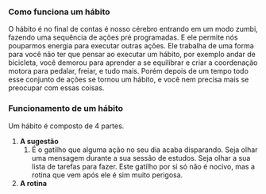 ### Como funciona um hábito

O hábito é no final de contas é nosso cérebro entrando em um modo zumbi, fazendo uma sequência de ações pré programadas. E ele permite nós pouparmos energia para executar outras ações.
Ele trabalha de uma forma para você não ter que pensar ao executar um hábito, por exemplo andar de bicicleta, você demorou para aprender a se equilibrar e criar a coordenação motora para pedalar, freiar, e tudo mais. Porém depois de um tempo todo esse conjunto de ações se tornou um hábito, e você nem precisa mais se preocupar com essas coisas.

### Funcionamento de um hábito

Um hábito é composto de 4 partes.

1. **A sugestão**
   1. É o gatilho que alguma ação no seu dia acaba disparando. Seja olhar uma mensagem durante a sua sessão de estudos. Seja olhar a sua lista de tarefas para fazer. Este gatilho por si só não é nocivo, mas a rotina que vem após ele é sim muito perigosa.
1. **A rotina**
